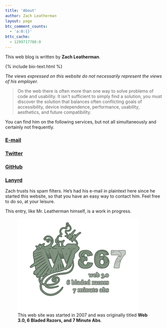 ```yaml
---
title: 'About'
author: Zach Leatherman
layout: page
btc_comment_counts:
  - 'a:0:{}'
bttc_cache:
  - 1299717788:0
---
```


This web blog is written by **Zach Leatherman**. 

{% include bio-text.html %}

*The views expressed on this website do not necessarily represent the views of his employer.*

 > On the web there is often more than one way to solve problems of code and usability. It isn't sufficient to simply find a solution, you must discover the solution that balances often conflicting goals of accessibility, device independence, performance, usability, aesthetics, and future compatibility.

You can find him on the following services, but not all simultaneously and certainly not frequently.
    
### [E-mail](mailto:zachleatherman@gmail.com)

### [Twitter](http://twitter.com/zachleat)

### [GitHub](http://github.com/zachleat)

### [Lanyrd](http://lanyrd.com/profile/zachleat/)
  
Zach trusts his spam filters. He’s had his e-mail in plaintext here since he started this website, so that you have an easy way to contact him. Feel free to do so, at your leisure.

This entry, like Mr. Leatherman himself, is a work in progress.

<figure>
	<img src="/web/img/web367.png" alt="Web 367 Logo">
	<figcaption>This web site was started in 2007 and was originally titled <strong>Web 3.0, 6 Bladed Razors, and 7 Minute Abs</strong>.</figcaption>
</figure>
